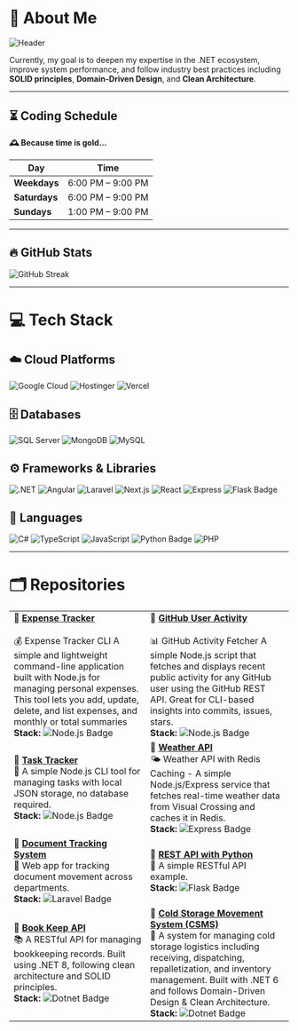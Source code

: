# 💫 About Me

![Header](https://github.com/user-attachments/assets/5299e153-f045-46f2-a9fc-46cb47dda3a4)

Currently, my goal is to deepen my expertise in the .NET ecosystem, improve system performance, and follow industry best practices including **SOLID principles**, **Domain-Driven Design**, and **Clean Architecture**.

---

## ⏳ Coding Schedule

**🕰️ Because time is gold...**

| Day          | Time              |
|--------------|-------------------|
| **Weekdays** | 6:00 PM – 9:00 PM |
| **Saturdays**| 6:00 PM – 9:00 PM |
| **Sundays**  | 1:00 PM – 9:00 PM |

---

## 🔥 GitHub Stats

![GitHub Streak](https://streak-stats.demolab.com?user=jmsjcmc&theme=dracula&border_radius=0&date_format=M%20j%5B%2C%20Y%5D)

---

# 💻 Tech Stack

## ☁️ Cloud Platforms  
![Google Cloud](https://img.shields.io/badge/Google_Cloud-4285F4?style=for-the-badge&logo=google-cloud&logoColor=white)
![Hostinger](https://img.shields.io/badge/Hostinger-673DE6?style=for-the-badge&logo=hostinger&logoColor=white)
![Vercel](https://img.shields.io/badge/Vercel-000000?style=for-the-badge&logo=vercel&logoColor=white)

## 🗄️ Databases  
![SQL Server](https://img.shields.io/badge/Microsoft%20SQL%20Server-CC2927?style=for-the-badge&logo=microsoft%20sql%20server&logoColor=white)
![MongoDB](https://img.shields.io/badge/MongoDB-4EA94B?style=for-the-badge&logo=mongodb&logoColor=white)
![MySQL](https://img.shields.io/badge/MySQL-005C84?style=for-the-badge&logo=mysql&logoColor=white)

## ⚙️ Frameworks & Libraries  
![.NET](https://img.shields.io/badge/.NET-512BD4?style=for-the-badge&logo=dotnet&logoColor=white)
![Angular](https://img.shields.io/badge/Angular-DD0031?style=for-the-badge&logo=angular&logoColor=white)
![Laravel](https://img.shields.io/badge/Laravel-FF2D20?style=for-the-badge&logo=laravel&logoColor=white)
![Next.js](https://img.shields.io/badge/Next.js-000?logo=nextdotjs&logoColor=fff&style=for-the-badge)
![React](https://img.shields.io/badge/React-61DAFB?logo=react&logoColor=000&style=for-the-badge)
![Express](https://img.shields.io/badge/Express-000?logo=express&logoColor=fff&style=for-the-badge)
![Flask Badge](https://img.shields.io/badge/Flask-000?logo=flask&logoColor=fff&style=for-the-badge)

## 🧠 Languages  
![C#](https://img.shields.io/badge/C%23-239120?style=for-the-badge&logo=csharp&logoColor=white)
![TypeScript](https://img.shields.io/badge/TypeScript-007ACC?style=for-the-badge&logo=typescript&logoColor=white)
![JavaScript](https://img.shields.io/badge/JavaScript-323330?style=for-the-badge&logo=javascript&logoColor=F7DF1E)
![Python Badge](https://img.shields.io/badge/Python-3776AB?logo=python&logoColor=fff&style=for-the-badge)
![PHP](https://img.shields.io/badge/PHP-777BB4?style=for-the-badge&logo=php&logoColor=white)

---

# 🗂️ Repositories

| | |
|--------|-------------|
| **🔹 [Expense Tracker](https://github.com/jmsjcmc/Expense-Tracker)** <br><br> 💰 Expense Tracker CLI A simple and lightweight command-line application built with Node.js for managing personal expenses. This tool lets you add, update, delete, and list expenses, and monthly or total summaries <br> **Stack:** ![Node.js Badge](https://img.shields.io/badge/Node.js-5FA04E?logo=nodedotjs&logoColor=fff&style=for-the-badge) | **🔹 [GitHub User Activity](https://github.com/jmsjcmc/GitHub-User-Activity)** <br><br> 📊 GitHub Activity Fetcher A simple Node.js script that fetches and displays recent public activity for any GitHub user using the GitHub REST API. Great for CLI-based insights into commits, issues, stars. <br> **Stack:** ![Node.js Badge](https://img.shields.io/badge/Node.js-5FA04E?logo=nodedotjs&logoColor=fff&style=for-the-badge) |
| **🔹 [Task Tracker](https://github.com/jmsjcmc/Task-Tracker)** <br> 📝 A simple Node.js CLI tool for managing tasks with local JSON storage, no database required. <br> **Stack:** ![Node.js Badge](https://img.shields.io/badge/Node.js-5FA04E?logo=nodedotjs&logoColor=fff&style=for-the-badge) | **🔹 [Weather API](https://github.com/jmsjcmc/Weather-API)** <br> 🌤️ Weather API with Redis Caching - A simple Node.js/Express service that fetches real-time weather data from Visual Crossing and caches it in Redis. <br> **Stack:** ![Express Badge](https://img.shields.io/badge/Express-000?logo=express&logoColor=fff&style=for-the-badge) |
| **🔹 [Document Tracking System](https://github.com/Jepjep18/Documents_tracking)** <br> 📄 Web app for tracking document movement across departments. <br> **Stack:** ![Laravel Badge](https://img.shields.io/badge/Laravel-FF2D20?logo=laravel&logoColor=fff&style=for-the-badge) | **🔹 [REST API with Python](https://github.com/jmsjcmc/REST-python)** <br> 🐍 A simple RESTful API example. <br> **Stack:** ![Flask Badge](https://img.shields.io/badge/Flask-000?logo=flask&logoColor=fff&style=for-the-badge) |
| **🔹 [Book Keep API](https://github.com/jmsjcmc/Book-Keep-Api-)** <br> 📚 A RESTful API for managing bookkeeping records. Built using .NET 8, following clean architecture and SOLID principles. <br> **Stack:** ![Dotnet Badge](https://img.shields.io/badge/.NET-512BD4?logo=dotnet&logoColor=fff&style=for-the-badge) | **🔹 [Cold Storage Movement System (CSMS)](https://github.com/jmsjcmc/CSMS-Api)** <br> 🧊 A system for managing cold storage logistics including receiving, dispatching, repalletization, and inventory management. Built with .NET 6 and follows Domain-Driven Design & Clean Architecture. <br> **Stack:** ![Dotnet Badge](https://img.shields.io/badge/.NET-512BD4?logo=dotnet&logoColor=fff&style=for-the-badge) |

